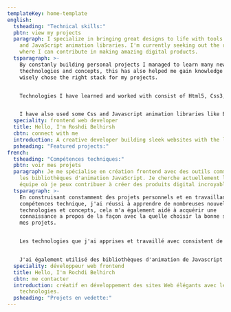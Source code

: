 ```yaml
---
templateKey: home-template
english:
  tsheading: "Technical skills:"
  pbtn: view my projects
  paragraph: I specialize in bringing great designs to life with tools like React
    and JavaScript animation libraries. I'm currently seeking out the right team
    where I can contribute in making amazing digital products.
  tsparagraph: >-
    By constanly building personal projects I managed to learn many new
    thechnologies and concepts, this has also helped me gain knowledge on how to
    wisely chose the right stack for my projects.


    Technologies I have learned and worked with consist of Html5, Css3, Javascript, ReactJs, NodeJs, GatsbyJs, Redux, Npm ,Sass , Git and Github.


    I have also used some Css and Javascript animation libraries like Bootsrap, MaterialUI, Pose, Scollmagic, and Gsap.
  speciality: frontend web developer
  title: Hello, I'm Roshdi Belhirsh
  cbtn: connect with me
  introduction: A creative developer building sleek websites with the latest technologies.
  psheading: "Featured projects:"
french:
  tsheading: "Compétences techniques:"
  pbtn: voir mes projets
  paragraph: Je me spécialise en création frontend avec des outils comme React et
    les bibliothèques d'animation JavaScript. Je cherche actuellement la bonne
    équipe où je peux contribuer à créer des produits digital incroyables.
  tsparagraph: >-
    En construisant constamment des projets personnels et en travaillant sur mes
    compétences technique, j'ai réussi à apprendre de nombreuses nouvelles
    technologies et concepts, cela m'a également aidé à acquérir une
    connaissance a propos de la façon avec la quelle choisir la bonne stack pour
    mes projets.


    Les technologies que j'ai apprises et travaillé avec consistent de Html5, Css3, Javascript, ReactJs, NodeJs, GatsbyJs, Redux, Npm, Sass, Git et Github.


    J'ai également utilisé des bibliothèques d'animation de Javascript et d'autre de Css et comme Bootsrap, MaterialUI, Pose, Scollmagic et Gsap.
  speciality: développeur web frontend
  title: Hello, I'm Rochdi Belhirch
  cbtn: me contacter
  introduction: créatif en développement des sites Web élégants avec les dernières
    technologies.
  psheading: "Projets en vedette:"
---
```

